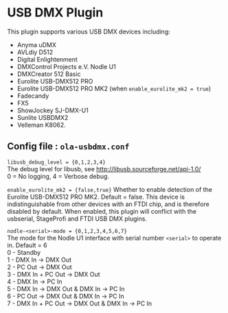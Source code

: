 USB DMX Plugin
==============

This plugin supports various USB DMX devices including:

* Anyma uDMX
* AVLdiy D512
* Digital Enlightenment
* DMXControl Projects e.V. Nodle U1
* DMXCreator 512 Basic
* Eurolite USB-DMX512 PRO
* Eurolite USB-DMX512 PRO MK2 (when `enable_eurolite_mk2 = true`)
* Fadecandy
* FX5
* ShowJockey SJ-DMX-U1
* Sunlite USBDMX2
* Velleman K8062.


## Config file : `ola-usbdmx.conf`

`libusb_debug_level = {0,1,2,3,4}`  
The debug level for libusb, see http://libusb.sourceforge.net/api-1.0/  
0 = No logging, 4 = Verbose debug.

`enable_eurolite_mk2 = {false,true}`
Whether to enable detection of the Eurolite USB-DMX512 PRO MK2.
Default = false. This device is indistinguishable from other devices
with an FTDI chip, and is therefore disabled by default. When enabled,
this plugin will conflict with the usbserial, StageProfi and FTDI USB DMX
plugins.

`nodle-<serial>-mode = {0,1,2,3,4,5,6,7}`  
The mode for the Nodle U1 interface with serial number `<serial>` to operate
in. Default = 6  
0 - Standby  
1 - DMX In -> DMX Out  
2 - PC Out -> DMX Out  
3 - DMX In + PC Out -> DMX Out  
4 - DMX In -> PC In  
5 - DMX In -> DMX Out & DMX In -> PC In  
6 - PC Out -> DMX Out & DMX In -> PC In  
7 - DMX In + PC Out -> DMX Out & DMX In -> PC In
